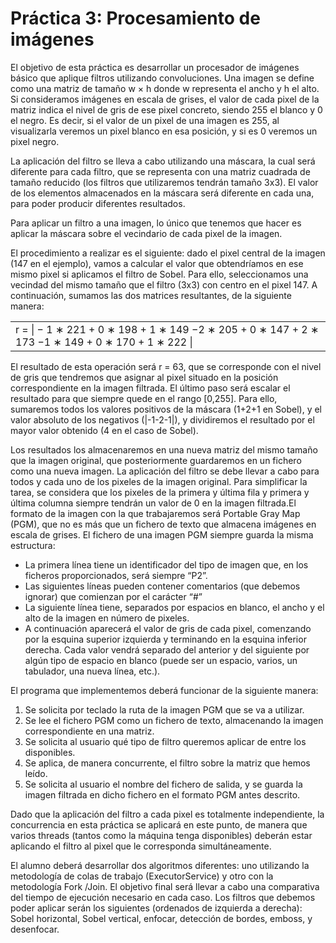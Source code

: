 # Práctica 3: Procesamiento de imágenes 

El  objetivo  de  esta  práctica  es  desarrollar  un  procesador  de  imágenes  básico  que  aplique filtros  utilizando  convoluciones.  Una  imagen  se  define  como  una  matriz  de  tamaño  w × h donde w representa el ancho y h el alto. Si consideramos imágenes en escala de grises, el valor de cada pixel de la matriz indica el nivel de gris de ese pixel concreto, siendo 255 el blanco  y  0  el  negro.  Es  decir,  si  el  valor  de  un  pixel  de  una  imagen  es  255,  al  visualizarla veremos un pixel blanco en esa posición, y si es 0 veremos un pixel negro. 

La aplicación del filtro se lleva a cabo utilizando una máscara, la cual será diferente para cada filtro, que  se  representa  con  una  matriz  cuadrada  de  tamaño  reducido  (los  filtros  que utilizaremos tendrán tamaño 3x3). El valor de los elementos almacenados en la máscara será diferente en cada una, para poder producir diferentes resultados. 

Para aplicar un  filtro a una imagen, lo único que  tenemos que hacer es aplicar la máscara sobre el vecindario de cada pixel de la imagen.

El  procedimiento  a  realizar  es  el  siguiente:  dado  el  pixel  central  de  la  imagen  (147  en  el ejemplo), vamos a calcular el valor que obtendríamos en ese mismo pixel si aplicamos el filtro de Sobel. Para ello, seleccionamos una vecindad del mismo  tamaño que el  filtro  (3x3) con centro en el pixel 147. A continuación, sumamos las dos matrices resultantes, de la siguiente manera:

<table>
 <tbody>
  <tr>
   <td>   
r = | − 1 ∗ 221 + 0 ∗ 198 + 1 ∗ 149
−2 ∗ 205 + 0 ∗ 147 + 2 ∗ 173
−1 ∗ 149 + 0 ∗ 170 + 1 ∗ 222 |    
   </td>
  </tr>
 </tbody>
</table>

El  resultado  de  esta  operación  será  r  =  63,  que  se  corresponde  con  el  nivel  de  gris  que tendremos que asignar al pixel situado en la posición correspondiente en la imagen filtrada.
El último paso será escalar el resultado para que siempre quede en el rango [0,255]. Para ello, sumaremos todos los valores positivos de la máscara (1+2+1 en Sobel), y el valor absoluto de los negativos (|-1-2-1|), y dividiremos el resultado por el mayor valor obtenido (4 en el caso de Sobel).

Los  resultados los almacenaremos en  una  nueva matriz  del mismo  tamaño  que la imagen original,  que  posteriormente  guardaremos  en  un  fichero  como  una  nueva  imagen.  La aplicación del filtro se debe llevar a cabo para todos y cada uno de los pixeles de la imagen original. Para simplificar la  tarea, se considera que los pixeles de la primera y última  fila y primera y última columna siempre tendrán un valor de 0 en la imagen filtrada.El formato de la imagen con la que trabajaremos será Portable Gray Map (PGM), que no es más que un fichero de texto que almacena imágenes en escala de grises. El fichero de una imagen PGM siempre guarda la misma estructura: 

- La  primera  línea  tiene  un  identificador  del  tipo  de  imagen  que,  en  los  ficheros proporcionados, será siempre “P2”.
- Las  siguientes  líneas  pueden  contener  comentarios  (que  debemos  ignorar)  que comienzan por el carácter “#”
- La  siguiente línea  tiene,  separados  por espacios en  blanco, el ancho y el alto  de la imagen en número de pixeles.
- A continuación aparecerá el valor de gris de cada pixel, comenzando por la esquina superior  izquierda  y  terminando en  la esquina  inferior  derecha.  Cada  valor  vendrá separado del anterior y del siguiente por algún tipo de espacio en blanco (puede ser un espacio, varios, un tabulador, una nueva línea, etc.).

El programa que implementemos deberá funcionar de la siguiente manera:
1. Se solicita por teclado la ruta de la imagen PGM que se va a utilizar.
2. Se  lee  el  fichero  PGM  como  un  fichero  de  texto,  almacenando  la  imagen correspondiente en una matriz.
3. Se solicita al usuario qué tipo de filtro queremos aplicar de entre los disponibles.
4. Se aplica, de manera concurrente, el filtro sobre la matriz que hemos leído.
5. Se solicita al usuario el nombre del fichero de salida, y se guarda la imagen filtrada en dicho fichero en el formato PGM antes descrito.

Dado que la aplicación del filtro a cada pixel es totalmente independiente, la concurrencia en esta  práctica  se  aplicará  en  este  punto,  de  manera  que  varios  threads  (tantos  como  la máquina  tenga  disponibles)  deberán  estar  aplicando  el  filtro  al  pixel  que  le  corresponda simultáneamente.

El  alumno deberá  desarrollar  dos  algoritmos  diferentes:  uno  utilizando  la metodología  de colas de trabajo (ExecutorService) y otro con la metodología Fork /Join. El objetivo final será llevar a cabo una comparativa del tiempo de ejecución necesario en cada caso.
Los  filtros  que  debemos  poder  aplicar  serán  los  siguientes (ordenados  de  izquierda  a derecha): Sobel  horizontal,  Sobel  vertical,  enfocar,  detección  de  bordes,  emboss,  y desenfocar.
